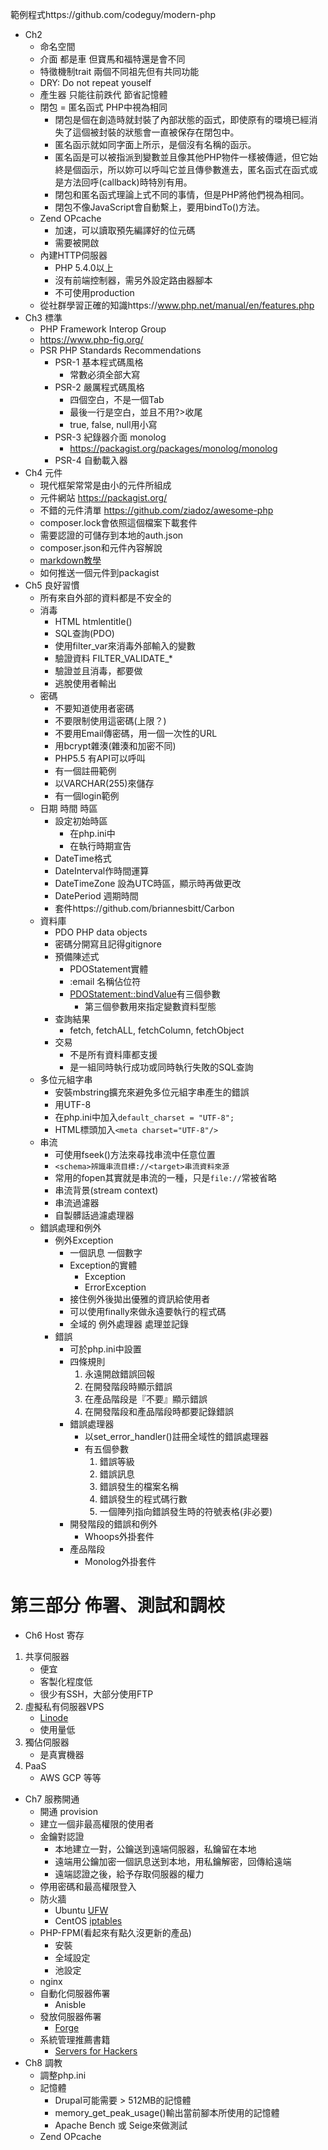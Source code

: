 範例程式https://github.com/codeguy/modern-php  

- Ch2 
    - 命名空間
    - 介面 都是車 但寶馬和福特還是會不同
    - 特徵機制trait 兩個不同祖先但有共同功能
    - DRY: Do not repeat youself
    - 產生器 只能往前跌代 節省記憶體
    - 閉包 = 匿名函式 PHP中視為相同
        - 閉包是個在創造時就封裝了內部狀態的函式，即使原有的環境已經消失了這個被封裝的狀態會一直被保存在閉包中。
        - 匿名函示就如同字面上所示，是個沒有名稱的函示。
        - 匿名函是可以被指派到變數並且像其他PHP物件一樣被傳遞，但它始終是個函示，所以妳可以呼叫它並且傳參數進去，匿名函式在函式或是方法回呼(callback)時特別有用。
        - 閉包和匿名函式理論上式不同的事情，但是PHP將他們視為相同。
        - 閉包不像JavaScript會自動繫上，要用bindTo()方法。
    - Zend OPcache
        - 加速，可以讀取預先編譯好的位元碼
        - 需要被開啟
    - 內建HTTP伺服器
        - PHP 5.4.0以上
        - 沒有前端控制器，需另外設定路由器腳本
        - 不可使用production
    - 從社群學習正確的知識https://www.php.net/manual/en/features.php
- Ch3 標準
    - PHP Framework Interop Group
    - https://www.php-fig.org/
    - PSR PHP Standards Recommendations
        - PSR-1 基本程式碼風格
            - 常數必須全部大寫
        - PSR-2 嚴厲程式碼風格
            - 四個空白，不是一個Tab
            - 最後一行是空白，並且不用?>收尾
            - true, false, null用小寫
        - PSR-3 紀錄器介面 monolog
            - https://packagist.org/packages/monolog/monolog
        - PSR-4 自動載入器
- Ch4 元件
    - 現代框架常常是由小的元件所組成
    - 元件網站 https://packagist.org/
    - 不錯的元件清單 https://github.com/ziadoz/awesome-php
    - composer.lock會依照這個檔案下載套件
    - 需要認證的可儲存到本地的auth.json
    - composer.json和元件內容解說
    - [markdown教學](https://daringfireball.net/projects/markdown/syntax)
    - 如何推送一個元件到packagist
- Ch5 良好習慣
    - 所有來自外部的資料都是不安全的
    - 消毒
        - HTML htmlentitle()
        - SQL查詢(PDO)
        - 使用filter_var來消毒外部輸入的變數
        - 驗證資料 FILTER_VALIDATE_*
        - 驗證並且消毒，都要做
        - 逃脫使用者輸出
    - 密碼
        - 不要知道使用者密碼
        - 不要限制使用這密碼(上限？)
        - 不要用Email傳密碼，用一個一次性的URL
        - 用bcrypt雜湊(雜湊和加密不同)
        - PHP5.5 有API可以呼叫
        - 有一個註冊範例
        - 以VARCHAR(255)來儲存
        - 有一個login範例
    - 日期 時間 時區
        - 設定初始時區
            - 在php.ini中
            - 在執行時期宣告
        - DateTime格式
        - DateInterval作時間運算
        - DateTimeZone 設為UTC時區，顯示時再做更改
        - DatePeriod 週期時間
        - 套件https://github.com/briannesbitt/Carbon
    - 資料庫
        - PDO PHP data objects
        - 密碼分開寫且記得gitignore
        - 預備陳述式
            - PDOStatement實體
            - :email 名稱佔位符
            - [PDOStatement::bindValue](https://www.php.net/manual/en/pdostatement.bindvalue.php)有三個參數
                - 第三個參數用來指定變數資料型態
        - 查詢結果
            - fetch, fetchALL, fetchColumn, fetchObject
        - 交易
            - 不是所有資料庫都支援
            - 是一組同時執行成功或同時執行失敗的SQL查詢
    - 多位元組字串
        - 安裝mbstring擴充來避免多位元組字串產生的錯誤
        - 用UTF-8
        - 在php.ini中加入`default_charset = "UTF-8";`
        - HTML標頭加入`<meta charset="UTF-8"/>`
    - 串流
        - 可使用fseek()方法來尋找串流中任意位置
        - `<schema>辨識串流目標://<target>串流資料來源`
        - 常用的fopen其實就是串流的一種，只是`file://`常被省略
        - 串流背景(stream context)
        - 串流過濾器
        - 自製髒話過濾處理器
    - 錯誤處理和例外
        - 例外Exception 
            - 一個訊息 一個數字
            - Exception的實體
                - Exception
                - ErrorException
            - 接住例外後拋出優雅的資訊給使用者
            - 可以使用finally來做永遠要執行的程式碼
            - 全域的 例外處理器 處理並記錄
        - 錯誤
            - 可於php.ini中設置
            - 四條規則
                1. 永遠開啟錯誤回報
                2. 在開發階段時顯示錯誤
                3. 在產品階段是『不要』顯示錯誤
                4. 在開發階段和產品階段時都要記錄錯誤
            - 錯誤處理器
                - 以set_error_handler()註冊全域性的錯誤處理器
                - 有五個參數
                    1. 錯誤等級
                    2. 錯誤訊息
                    3. 錯誤發生的檔案名稱
                    4. 錯誤發生的程式碼行數
                    5. 一個陣列指向錯誤發生時的符號表格(非必要)
            - 開發階段的錯誤和例外
                - Whoops外掛套件
            - 產品階段
                - Monolog外掛套件
# 第三部分 佈署、測試和調校
- Ch6 Host 寄存
1. 共享伺服器
    - 便宜
    - 客製化程度低
    - 很少有SSH，大部分使用FTP
2. 虛擬私有伺服器VPS
    - [Linode](https://www.linode.com/)
    - 使用量低
3. 獨佔伺服器
    - 是真實機器
4. PaaS
    - AWS GCP 等等

- Ch7 服務開通
    - 開通 provision
    - 建立一個非最高權限的使用者
    - 金鑰對認證
        - 本地建立一對，公鑰送到遠端伺服器，私鑰留在本地
        - 遠端用公鑰加密一個訊息送到本地，用私鑰解密，回傳給遠端
        - 遠端認證之後，給予存取伺服器的權力
    - 停用密碼和最高權限登入
    - 防火牆
        - Ubuntu [UFW](https://help.ubuntu.com/community/UFW)
        - CentOS [iptables](https://en.wikipedia.org/wiki/Iptables)
    - PHP-FPM(看起來有點久沒更新的產品)
        - 安裝
        - 全域設定
        - 池設定
    - nginx
    - 自動化伺服器佈署
        - Anisble
    - 發放伺服器佈署
        - [Forge](https://forge.laravel.com/)
    - 系統管理推薦書籍
        - [Servers for Hackers](https://book.serversforhackers.com/)
- Ch8 調教
    - 調整php.ini
    - 記憶體
        - Drupal可能需要 > 512MB的記憶體
        - memory_get_peak_usage()輸出當前腳本所使用的記憶體
        - Apache Bench 或 Seige來做測試
    - Zend OPcache
        
